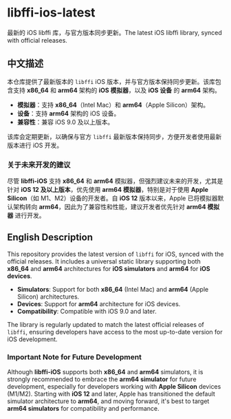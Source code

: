# libffi-ios-latest
最新的 iOS libffi 库，与官方版本同步更新。The latest iOS libffi library, synced with official releases.

## 中文描述

本仓库提供了最新版本的 `libffi` iOS 版本，并与官方版本保持同步更新。该库包含支持 **x86_64** 和 **arm64** 架构的 **iOS 模拟器**，以及 **iOS 设备** 的 **arm64** 架构。

- **模拟器**：支持 **x86_64**（Intel Mac）和 **arm64**（Apple Silicon）架构。
- **设备**：支持 **arm64** 架构的 iOS 设备。
- **兼容性**：兼容 iOS 9.0 及以上版本。

该库会定期更新，以确保与官方 `libffi` 最新版本保持同步，方便开发者使用最新版本进行 iOS 开发。

### 关于未来开发的建议

尽管 **libffi-iOS** 支持 **x86_64** 和 **arm64** 模拟器，但强烈建议未来的开发，尤其是针对 **iOS 12 及以上版本**，优先使用 **arm64 模拟器**，特别是对于使用 **Apple Silicon**（如 M1、M2）设备的开发者。自 **iOS 12** 版本以来，Apple 已将模拟器默认架构转向 **arm64**，因此为了兼容性和性能，建议开发者优先针对 **arm64 模拟器** 进行开发。



## English Description

This repository provides the latest version of `libffi` for iOS, synced with the official releases. It includes a universal static library supporting both **x86_64** and **arm64** architectures for **iOS simulators** and **arm64** for **iOS devices**.

- **Simulators**: Support for both **x86_64** (Intel Mac) and **arm64** (Apple Silicon) architectures.
- **Devices**: Support for **arm64** architecture for iOS devices.
- **Compatibility**: Compatible with iOS 9.0 and later.

The library is regularly updated to match the latest official releases of `libffi`, ensuring developers have access to the most up-to-date version for iOS development.

### Important Note for Future Development

Although **libffi-iOS** supports both **x86_64** and **arm64** simulators, it is strongly recommended to embrace the **arm64 simulator** for future development, especially for developers working with **Apple Silicon** devices (M1/M2). Starting with **iOS 12** and later, Apple has transitioned the default simulator architecture to **arm64**, and moving forward, it's best to target **arm64 simulators** for compatibility and performance.

